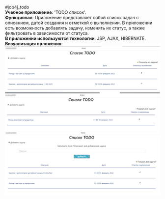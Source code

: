#job4j_todo
<br><strong>Учебное приложение</strong>: 'TODO список'.
<br><strong>Функционал</strong>:  Приложение представляет собой список задач с описанием, датой создания и отметкой о выполнении.
В приложении есть возможность добавлять задачу, изменять их статус,  а также фильтровать в зависимости от статуса.
<br><strong>В приложении используются технологии</strong>: JSP, AJAX, HIBERNATE.
<br><strong>Визуализация прложения</strong>:
![ScreenShot](images/1.jpg)
![ScreenShot](images/2.jpg)
![ScreenShot](images/3.jpg)
